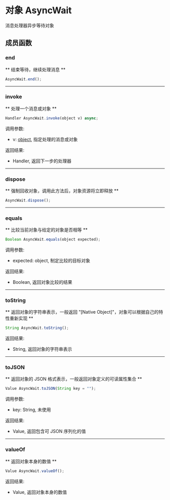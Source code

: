 # 对象 AsyncWait
消息处理器异步等待对象

## 成员函数
        
### end
** 结束等待，继续处理消息 **
```JavaScript
AsyncWait.end();
```

--------------------------
### invoke
** 处理一个消息或对象 **
```JavaScript
Handler AsyncWait.invoke(object v) async;
```

调用参数:
* v: [object](object.md), 指定处理的消息或对象

返回结果:
* Handler, 返回下一步的处理器

--------------------------
### dispose
** 强制回收对象，调用此方法后，对象资源将立即释放 **
```JavaScript
AsyncWait.dispose();
```

--------------------------
### equals
** 比较当前对象与给定的对象是否相等 **
```JavaScript
Boolean AsyncWait.equals(object expected);
```

调用参数:
* expected: object, 制定比较的目标对象

返回结果:
* Boolean, 返回对象比较的结果

--------------------------
### toString
** 返回对象的字符串表示，一般返回 "[Native Object]"，对象可以根据自己的特性重新实现 **
```JavaScript
String AsyncWait.toString();
```

返回结果:
* String, 返回对象的字符串表示

--------------------------
### toJSON
** 返回对象的 JSON 格式表示，一般返回对象定义的可读属性集合 **
```JavaScript
Value AsyncWait.toJSON(String key = "");
```

调用参数:
* key: String, 未使用

返回结果:
* Value, 返回包含可 JSON 序列化的值

--------------------------
### valueOf
** 返回对象本身的数值 **
```JavaScript
Value AsyncWait.valueOf();
```

返回结果:
* Value, 返回对象本身的数值

